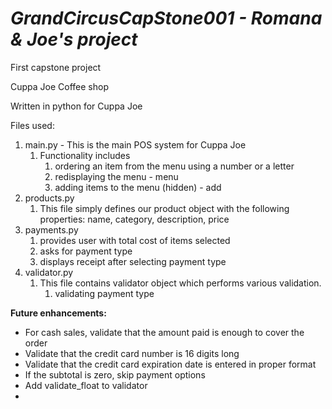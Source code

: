 # **_GrandCircusCapStone001 - Romana & Joe's project_**
First capstone project

Cuppa Joe Coffee shop

Written in python for Cuppa Joe

Files used:
1. main.py - This is the main POS system for Cuppa Joe 
   1. Functionality includes
      1. ordering an item from the menu using a number or a letter
      4. redisplaying the menu - menu
      5. adding items to the menu (hidden) - add 
2. products.py
   1. This file simply defines our product object with the following properties: name, category, description, price
3. payments.py
   1. provides user with total cost of items selected
   2. asks for payment type 
   3. displays receipt after selecting payment type
4. validator.py
    1. This file contains validator object which performs various validation.
       1. validating payment type
       

**Future enhancements:**
- For cash sales, validate that the amount paid is enough to cover the order
- Validate that the credit card number is 16 digits long
- Validate that the credit card expiration date is entered in proper format
- If the subtotal is zero, skip payment options
- Add validate_float to validator
- 